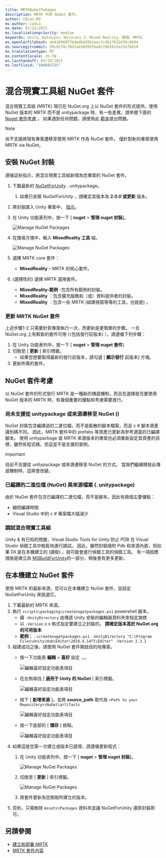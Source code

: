 ```yaml
---
title: MRTKNuGetPakages
description: MRTK 中的 NuGet 套件。
author: CDiaz-MS
ms.author: cadia
ms.date: 01/12/2021
ms.localizationpriority: medium
keywords: Unity、HoloLens、HoloLens 2、Mixed Reality、開發、MRTK、
ms.openlocfilehash: eb41896977bded6dd5b1aec7c4b17632435c6b94
ms.sourcegitcommit: 59c91f8c70d1ad30995fba6cf862615e25e78d10
ms.translationtype: MT
ms.contentlocale: zh-TW
ms.lasthandoff: 03/19/2021
ms.locfileid: "104692725"
---
```

# <a name="mixed-reality-toolkit-nuget-package"></a>混合現實工具組 NuGet 套件

混合現實工具組 (MRTK) 現已在 NuGet.org 上以 NuGet 套件的形式提供。使用 NuGet 版本的 MRTK 而不是 unitypackage 時，有一些差異，請參閱下面的 [Nuget 套件考慮](#nuget-package-considerations) 。 如果遇到任何問題，請使用此 [範本](https://github.com/microsoft/MixedRealityToolkit-Unity/issues/new?assignees=&labels=Bug,Package%20Management%20-%20NuGet&template=bug-report.md&title=)提出問題。

> [!NOTE]
> 尚不支援將現有專案遷移至使用 MRTK 作為 NuGet 套件。 僅針對新的專案使用 MRTK via NuGet。

## <a name="installing-the-nuget-package"></a>安裝 NuGet 封裝

遵循這些指示，將混合現實工具組新增為您專案的 NuGet 套件。

1. 下載最新的 [NuGetForUnity](https://github.com/GlitchEnzo/NuGetForUnity/releases/latest) . unitypackage。
    1. 如果已安裝 *NuGetForUnity* ，請確定其版本為 **2.0.0 或更新** 版本。
1. 將封裝匯入 Unity 專案中， [指示](https://docs.unity3d.com/Manual/AssetPackages.html)。
1. 在 Unity 功能表列中，按一下 [ **nuget**  >  **管理 nuget 封裝**]。

    ![Manage NuGet Packages](../Images/NuGet/ManageNuGetPackages.png)
1. 在搜尋方塊中，輸入 **MixedReality 工具** 組。

    ![Manage NuGet Packages](../Images/NuGet/SearchBox.png)
1. 選擇 MRTK core 套件：
    - **MixedReality** – MRTK 的核心套件。
1.  (選擇性的) 選擇 MRTK 選用套件。
    - **MixedReality-範例** -包含所有範例的封裝。
    - **MixedReality** ：包含擴充服務和（或）資料提供者的封裝。
    - **MixedReality** ：包含一些 MRTK (組建視窗等等的工具，也就是) 。

### <a name="updating-mrtk-nuget-packages"></a>更新 MRTK NuGet 套件

上述步驟1-2 只需要針對專案執行一次，而更新是更簡單的步驟。 一旦 NuGet.org 上有較新的套件可用 (（包括發行前版本) ），請遵循下列步驟：

1. 在 Unity 功能表列中，按一下 [ **nuget**  >  **管理 nuget 套件**]
1. 切換至 [ **更新** ] 索引標籤。
    - 如果您想要取得最新的發行前版本，請勾選 [ **顯示發行** 前版本] 方塊。
1. 更新所需的套件。

## <a name="nuget-package-considerations"></a>NuGet 套件考慮

以 NuGet 套件的形式發行 MRTK 是一種新的傳遞機制，而且在選擇是否要使用 NuGet 版本的 MRTK 時，有幾個重要的優點和考慮需要進行。

### <a name="migrating-to-nuget-from-unitypackage-or-source-not-yet-supported"></a>尚未支援從 unitypackage 或來源遷移至 NuGet () 

NuGet 封裝包含編譯過的二進位檔，而不是鬆散的腳本檔案，而且 c # 腳本資產識別碼不同。 因此，MRTK 套件中的 prefabs 等資產已更新為參考適當的已編譯腳本。 使用 unitypackage 或 MRTK 來源版本的專案也必須重新設定其資產的目標，雖然有程式碼，但這並不是支援的案例。

> [!IMPORTANT]
> 目前不支援從 unitypackage 或來源遷移至 NuGet 的方式。 當我們繼續開發此傳遞機制時，這將會改變。

### <a name="compiled-binaries-nuget-vs-source-files-unitypackage"></a>已編譯的二進位檔 (NuGet) 與來源檔案 (. unitypackage) 

由於 NuGet 套件包含已編譯的二進位檔，而不是腳本，因此有兩個主要優點：

- 縮短編譯時間
- Visual Studio 中的 c # 專案檔大幅減少

### <a name="debugging-mixed-reality-toolkit"></a>調試混合現實工具組

Unity & 有已知的問題，Visual Studio Tools for Unity 防止 PDB 在 Visual Studio 偵錯工具中輕鬆地進行調試。 因此，雖然封裝隨附 Pdb 和來源內嵌，但如果 Dll 是在本機建立的 (讀取) ，就可能會進行偵錯工具的偵錯工具。 有一項因應措施是建立為 [MSBuildForUnity](https://github.com/microsoft/MSBuildForUnity/)的一部分，稍後會有更多更新。

## <a name="locally-building-the-nuget-package"></a>在本機建立 NuGet 套件

使用 MRTK 的最新來源，您可以在本機建立 NuGet 套件，並設定 NuGetForUnity 來挑選它。

1. 下載最新的 MRTK 來源。
1. 執行 `scripts\packaging\createnugetpackages.ps1` powershell 腳本。
    - 藉 `-UnityDirectory` 由傳遞 Unity 安裝的編輯器資料夾來指定旗標
    - 以 `-Version` x.x 格式指定要建立之封裝的。 **請確定版本高於 NuGet.org 的可用版本**
    - **範例：** `.\createnugetpackages.ps1 -UnityDirectory "C:\Program Files\Unity\Hub\Editor\2018.4.14f1\Editor" -Version 2.3.2`
1. 組建成功之後，請使用 NuGet 套件開啟目的地專案。
    - 按一下功能表 **編輯**  >  **喜好** 設定 .。。

        ![編輯喜好設定功能表項目](../Images/NuGet/ProjectPreferences.png)
    - 在左側尋找 [ **適用于 Unity 的 NuGet** ] 索引標籤。

        ![編輯喜好設定功能表項目](../Images/NuGet/NuGetForUnityPreferencesTab.png)
    - 按下 [ **新增來源** ]，並將 **source_path** 取代為 `<Path to your Repository>\NuGet\artifacts`

        ![編輯喜好設定功能表項目](../Images/NuGet/AddNewSource.png)
    - 按一下底部的 [ **儲存** ] 按鈕。

        ![編輯喜好設定功能表項目](../Images/NuGet/SaveNewSource.png)
1. 如果這是您第一次建立或版本已遞增，請遵循更新程式：
    1. 在 Unity 功能表列中，按一下 [ **nuget**  >  **管理 nuget 封裝**]。

        ![Manage NuGet Packages](../Images/NuGet/ManageNuGetPackages.png)
    1. 切換至 [ **更新** ] 索引標籤。

        ![Manage NuGet Packages](../Images/NuGet/UpdatesTab.png)
    1. 將套件更新為您剛剛所建立的版本。
1. 否則，只需刪除 `Assets\Packages` 資料夾並讓 NuGetForUnity 還原封裝即可。

## <a name="see-also"></a>另請參閱

- [建立和部署 MRTK](../../updates-deployment/BuildAndDeploy.md)
- [MRTK 套件內容](MRTK_PackageContents.md)
